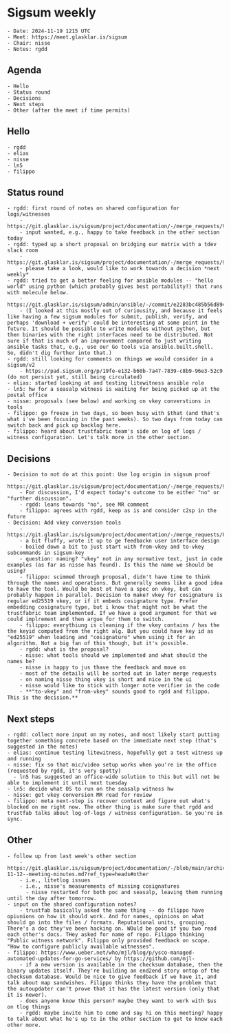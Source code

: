 # Sigsum weekly

    - Date: 2024-11-19 1215 UTC
    - Meet: https://meet.glasklar.is/sigsum
    - Chair: nisse
    - Notes: rgdd

## Agenda

    - Hello
    - Status round
    - Decisions
    - Next steps
    - Other (after the meet if time permits)

## Hello

    - rgdd
    - elias
    - nisse
    - ln5
    - filippo

## Status round

    - rgdd: first round of notes on shared configuration for logs/witnesses
        - https://git.glasklar.is/sigsum/project/documentation/-/merge_requests/93
        - input wanted, e.g., happy to take feedback in the other section today
    - rgdd: typed up a short proposal on bridging our matrix with a tdev slack room
        - https://git.glasklar.is/sigsum/project/documentation/-/merge_requests/92
        - please take a look, would like to work towards a decision *next weekly*
    - rgdd: tried to get a better feeling for ansible modules -- "hello world" using python (which probably gives best portability?) that runs with molecule below.
        - https://git.glasklar.is/sigsum/admin/ansible/-/commit/e2283bc485b56d894a9e391567747586ba11100e
        - (I looked at this mostly out of curiousity, and because it feels like having a few sigsum modules for submit, publish, verify, and perhaps 'download + verify' could be interesting at some point in the future. It should be possible to write modules without python, but then binaries with the right interfaces need to be distributed. Not sure if that is much of an improvement compared to just writing ansible tasks that, e.g., use our Go tools via ansible.built.shell.  So, didn't dig further into that.)
    - rgdd: still looking for comments on things we would consider in a sigsum/v2
        - https://pad.sigsum.org/p/19fe-e132-b60b-7a47-7839-c8b9-96e3-52c9 (do not persist yet, still being circulated)
    - elias: started looking at and testing litewitness ansible role
    - ln5: hw for a seasalp witness is waiting for being picked up at the postal office
    - nisse: proposals (see below) and working on vkey converstions in tools
    - filippo: go freeze in two days, so been busy with $that (and that's what i've been focusing in the past weeks). So two days from today can switch back and pick up backlog here.
    - filippo: heard about trustfabric team's side on log of logs / witness configuration. Let's talk more in the other section.

## Decisions

    - Decision to not do at this point: Use log origin in sigsum proof
        - https://git.glasklar.is/sigsum/project/documentation/-/merge_requests/91
        - For discussion, I'd expect today's outcome to be either "no" or "further discussion".
        - rgdd: leans towards "no", see MR comment
        - filippo: agrees with rgdd, keep as is and consider c2sp in the future
    - Decision: Add vkey conversion tools
        - https://git.glasklar.is/sigsum/project/documentation/-/merge_requests/89
        - a bit fluffy, wrote it up to ge feedbackn user interface design
        - boiled down a bit to just start with from-vkey and to-vkey subcommands in sigsum-key
        - question: naming? "vkey" not in any normative text, just in code examples (as far as nisse has found). Is this the name we should be using?
        - filippo: scimmed through proposal, didn't have time to think through the names and operations. But generally seems like a good idea to have the tool. Would be best ot have a spec on vkey, but can probably happen in parallel. Decision to make? vkey for cosignature is regular ed25519 vkey, or if it embeds cosignature type. Prefer embedding cosignature type, but i know that might not be what the trustfabric team implemented. If we have a good argument for that we could implrement and then argue for them to switch.
        - filippo: everythiung is cleaning if the vkey contains / has the the keyid computed from the right alg. But you could have key id as "ed25519" when loading and "cosignature" when using it for an algorithm. Not a big fan of this though, but it's possible.
        - rgdd: what is the proposal?
        - nisse: what tools should we implemented and what should the names be?
        - nisse is happy to jus thave the feedback and move on
        - most of the details will be sorted out in later merge requests
        - on naming nisse thing vkey is short and nice in the ui
        - nisse would like to stick with longer note verifier in the code
        - **"to-vkey" and "from-vkey" sounds good to rgdd and filippo. This is the decision.**

## Next steps

    - rgdd: collect more input on my notes, and most likely start putting together something concrete based on the immediate next step (that's suggested in the notes)
    - elias: continue testing litewitness, hopefully get a test witness up and running
    - nisse: fix so that mic/video setup works when you're in the office (requested by rgdd, it's very spotty)
      - ln5 has suggested an office-wide solution to this but will not be able to implement it until next tuesday
    - ln5: decide what OS to run on the seasalp witness hw
    - nisse: get vkey conversion MR read for review
    - filippo: meta next-step is recover context and figure out what's blocked on me right now. The other thing is make sure that rgdd and trustfab talks about log-of-logs / witness configuration. So you're in sync.

## Other

    - follow up from last week's other section
        - https://git.glasklar.is/sigsum/project/documentation/-/blob/main/archive/2024-11-12--meeting-minutes.md?ref_type=heads#other
        - i.e., litetlog issues
        - i.e., nisse's measurements of missing cosignatures
          - nisse restarted for both poc and seasalp, leaving them running until the day after tomorrow.
    - input on the shared configuration notes?
        - trustfab basically asked the same thing -- do filippo have opiunions on how it should work. And for names, opinions on what should go into the files / formats. Reputational units, grouping. There's a doc they've been hacking on. WOuld be good if you two read each other's docs. THey asked for name of repo. Filippo thinking "Public witness network". Filippo only provided feedback on scope. "How to configure publicly available witnesses".
    - filippo: https://www.ueber.net/who/mjl/blog/p/ysco-managed-automated-updates-for-go-services/ by https://github.com/mjl-
        - if a new version is available in the checksum database, then the binary updates itself. They're building an end2end story ontop of the checksum database. Would be nice to give feedback if we have it, and talk about map sandwishes. Filippo thinks they have the problem that the autoupdater can't prove that it has the latest version (only that it is newer).
        - does anyone know this person? maybe they want to work with $us on tlog things
        - rgdd: maybe invite him to come and say hi on this meeting? happy to talk about what he's up to in the other section to get to know each other more.
